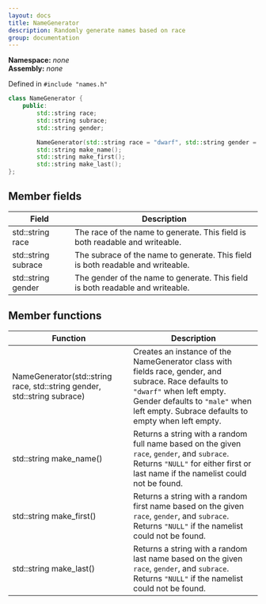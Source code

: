 ```yaml
---
layout: docs
title: NameGenerator
description: Randomly generate names based on race
group: documentation
---
```


**Namespace:** _none_  
**Assembly:** _none_  

Defined in `#include "names.h"`
````C++
class NameGenerator {
    public:
        std::string race;
        std::string subrace;
        std::string gender;

        NameGenerator(std::string race = "dwarf", std::string gender = "male", std::string subrace = "");
        std::string make_name();
        std::string make_first();
        std::string make_last();
};
````

## Member fields

Field         | Description |
 ------------ | ----------- |
std::string race | The race of the name to generate. This field is both readable and writeable. |
std::string subrace | The subrace of the name to generate. This field is both readable and writeable. |
std::string gender | The gender of the name to generate. This field is both readable and writeable. |

## Member functions

Function      | Description |
 ------------ | ----------- |
NameGenerator(std::string race, std::string gender, std::string subrace) | Creates an instance of the NameGenerator class with fields race, gender, and subrace. Race defaults to `"dwarf"` when left empty. Gender defaults to `"male"` when left empty. Subrace defaults to empty when left empty. |
std::string make_name() | Returns a string with a random full name based on the given `race`, `gender`, and `subrace`. Returns `"NULL"` for either first or last name if the namelist could not be found. |
std::string make_first() | Returns a string with a random first name based on the given `race`, `gender`, and `subrace`. Returns `"NULL"` if the namelist could not be found. |
std::string make_last() | Returns a string with a random last name based on the given `race`, `gender`, and `subrace`. Returns `"NULL"` if the namelist could not be found. |